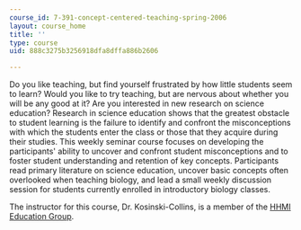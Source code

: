 ```yaml
---
course_id: 7-391-concept-centered-teaching-spring-2006
layout: course_home
title: ''
type: course
uid: 888c3275b3256918dfa8dffa886b2606

---
```

Do you like teaching, but find yourself frustrated by how little students seem to learn? Would you like to try teaching, but are nervous about whether you will be any good at it? Are you interested in new research on science education? Research in science education shows that the greatest obstacle to student learning is the failure to identify and confront the misconceptions with which the students enter the class or those that they acquire during their studies. This weekly seminar course focuses on developing the participants' ability to uncover and confront student misconceptions and to foster student understanding and retention of key concepts. Participants read primary literature on science education, uncover basic concepts often overlooked when teaching biology, and lead a small weekly discussion session for students currently enrolled in introductory biology classes.

The instructor for this course, Dr. Kosinski-Collins, is a member of the [HHMI Education Group](http://educationgroup.mit.edu/HHMIEducationGroup/).
